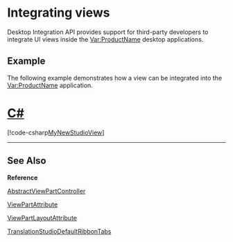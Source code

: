 Integrating views
=====
Desktop Integration API provides support for third-party developers to integrate UI views inside the <Var:ProductName> desktop applications.

Example
----
The following example demonstrates how a view can be integrated into the <Var:ProductName> application.

# [C#](#tab/tabid-1)
[!code-csharp[MyNewStudioView](code_samples/MyNewStudioView.cs)]
***

See Also
--

**Reference**

[AbstractViewPartController](../../api/integration/Sdl.Desktop.IntegrationApi.AbstractViewPartController.yml)

[ViewPartAttribute](../../api/integration/Sdl.Desktop.IntegrationApi.Extensions.ViewPartAttribute.yml)

[ViewPartLayoutAttribute](../../api/integration/Sdl.Desktop.IntegrationApi.Extensions.ViewPartLayoutAttribute.yml)

[TranslationStudioDefaultRibbonTabs](../../api/integration/Sdl.TranslationStudioAutomation.IntegrationApi.Presentation.DefaultLocations.TranslationStudioDefaultRibbonTabs.yml)
